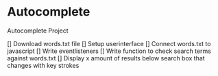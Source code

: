 # Autocomplete
Autocomplete Project


[] Download words.txt file
[] Setup userinterface
[] Connect words.txt to javascript
[] Write eventlisteners
[] Write function to check search terms against words.txt
[] Display x amount of results below search box that changes with key strokes
